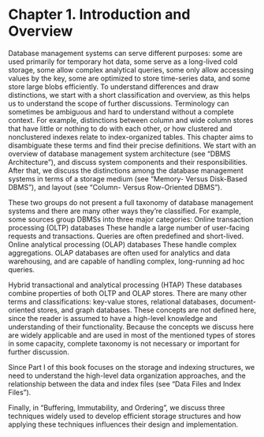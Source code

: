 # Chapter 1. Introduction and Overview

Database management systems can serve different purposes: some are used primarily for temporary hot data, some serve as a long-lived cold
storage, some allow complex analytical queries, some only allow accessing values by the key, some are optimized to store time-series data,
and some store large blobs efficiently. To understand differences and draw distinctions, we start with a short classification and overview, as this helps
us to understand the scope of further discussions. Terminology can sometimes be ambiguous and hard to understand without
a complete context. For example, distinctions between column and wide column stores that have little or nothing to do with each other, or how
clustered and nonclustered indexes relate to index-organized tables. This chapter aims to disambiguate these terms and find their precise definitions.
We start with an overview of database management system architecture (see “DBMS Architecture”), and discuss system components and their
responsibilities. After that, we discuss the distinctions among the database management systems in terms of a storage medium (see “Memory- Versus
Disk-Based DBMS”), and layout (see “Column- Versus Row-Oriented DBMS”).

These two groups do not present a full taxonomy of database management systems and there are many other ways they’re classified. For example,
some sources group DBMSs into three major categories: Online transaction processing (OLTP) databases
These handle a large number of user-facing requests and transactions. Queries are often predefined and short-lived.
Online analytical processing (OLAP) databases These handle complex aggregations. OLAP databases are often used
for analytics and data warehousing, and are capable of handling complex, long-running ad hoc queries.

Hybrid transactional and analytical processing (HTAP) 
These databases combine properties of both OLTP and OLAP stores. There are many other terms and classifications: key-value stores, relational
databases, document-oriented stores, and graph databases. These concepts are not defined here, since the reader is assumed to have a high-level
knowledge and understanding of their functionality. Because the concepts we discuss here are widely applicable and are used in most of the
mentioned types of stores in some capacity, complete taxonomy is not necessary or important for further discussion.

Since Part I of this book focuses on the storage and indexing structures, we need to understand the high-level data organization approaches, and the
relationship between the data and index files (see “Data Files and Index Files”).

Finally, in “Buffering, Immutability, and Ordering”, we discuss three techniques widely used to develop efficient storage structures and how
applying these techniques influences their design and implementation.
